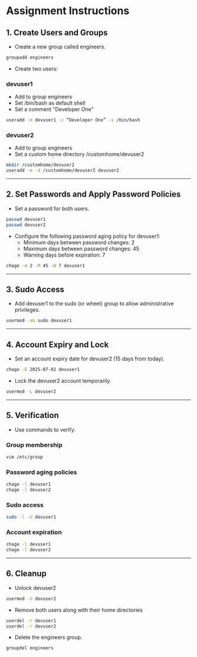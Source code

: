 
# Assignment Instructions

## 1. Create Users and Groups

- Create a new group called engineers.

```bash
groupadd engineers
```

- Create two users:

### devuser1
- Add to group engineers
- Set /bin/bash as default shell
- Set a comment "Developer One"

```bash
useradd -m devuser1 -c “Developer One” -s /bin/bash
```

### devuser2
- Add to group engineers
- Set a custom home directory /customhome/devuser2

```bash
mkdir /customhome/devuser2
useradd -m -d /customhome/devuser2 devuser2
```

---

## 2. Set Passwords and Apply Password Policies

- Set a password for both users.

```bash
passwd devuser1
passwd devuser2
```

- Configure the following password aging policy for devuser1:
  - Minimum days between password changes: 2
  - Maximum days between password changes: 45
  - Warning days before expiration: 7

```bash
chage -m 2 -M 45 -W 7 devuser1
```

---

## 3. Sudo Access

- Add devuser1 to the sudo (or wheel) group to allow administrative privileges.

```bash
usermod -aG sudo devuser1
```

---

## 4. Account Expiry and Lock

- Set an account expiry date for devuser2 (15 days from today).

```bash
chage -E 2025-07-02 devuser1
```

- Lock the devuser2 account temporarily.

```bash
usermod -L devuser2
```

---

## 5. Verification

- Use commands to verify:

### Group membership
```bash
vim /etc/group
```

### Password aging policies
```bash
chage -l devuser1
chage -l devuser2
```

### Sudo access
```bash
sudo -l -U devuser1
```

### Account expiration
```bash
chage -l devuser1
chage -l devuser2
```

---

## 6. Cleanup

- Unlock devuser2

```bash
usermod -U devuser2
```

- Remove both users along with their home directories

```bash
userdel -r devuser1
userdel -r devuser2
```

- Delete the engineers group.

```bash
groupdel engineers
```
